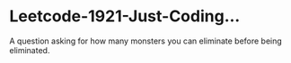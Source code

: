 # Leetcode-1921-Just-Coding...
A question asking for how many monsters you can eliminate before being eliminated. 
